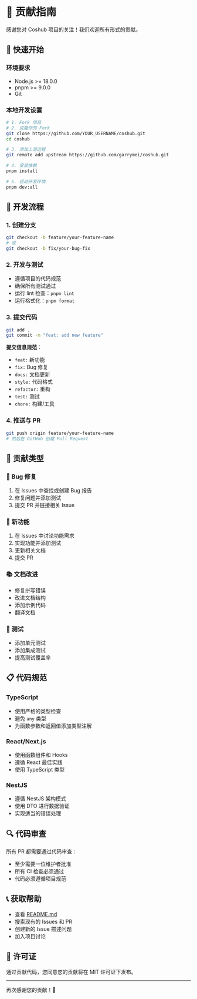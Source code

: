 # 🤝 贡献指南

感谢您对 Coshub 项目的关注！我们欢迎所有形式的贡献。

## 🚀 快速开始

### 环境要求
- Node.js >= 18.0.0
- pnpm >= 9.0.0
- Git

### 本地开发设置
```bash
# 1. Fork 项目
# 2. 克隆你的 Fork
git clone https://github.com/YOUR_USERNAME/coshub.git
cd coshub

# 3. 添加上游远程
git remote add upstream https://github.com/garrymei/coshub.git

# 4. 安装依赖
pnpm install

# 5. 启动开发环境
pnpm dev:all
```

## 📝 开发流程

### 1. 创建分支
```bash
git checkout -b feature/your-feature-name
# 或
git checkout -b fix/your-bug-fix
```

### 2. 开发与测试
- 遵循项目的代码规范
- 确保所有测试通过
- 运行 lint 检查：`pnpm lint`
- 运行格式化：`pnpm format`

### 3. 提交代码
```bash
git add .
git commit -m "feat: add new feature"
```

**提交信息规范**：
- `feat:` 新功能
- `fix:` Bug 修复
- `docs:` 文档更新
- `style:` 代码格式
- `refactor:` 重构
- `test:` 测试
- `chore:` 构建/工具

### 4. 推送与 PR
```bash
git push origin feature/your-feature-name
# 然后在 GitHub 创建 Pull Request
```

## 🎯 贡献类型

### 🐛 Bug 修复
1. 在 Issues 中查找或创建 Bug 报告
2. 修复问题并添加测试
3. 提交 PR 并链接相关 Issue

### 🚀 新功能
1. 在 Issues 中讨论功能需求
2. 实现功能并添加测试
3. 更新相关文档
4. 提交 PR

### 📚 文档改进
- 修复拼写错误
- 改进文档结构
- 添加示例代码
- 翻译文档

### 🧪 测试
- 添加单元测试
- 添加集成测试
- 提高测试覆盖率

## 📋 代码规范

### TypeScript
- 使用严格的类型检查
- 避免 `any` 类型
- 为函数参数和返回值添加类型注解

### React/Next.js
- 使用函数组件和 Hooks
- 遵循 React 最佳实践
- 使用 TypeScript 类型

### NestJS
- 遵循 NestJS 架构模式
- 使用 DTO 进行数据验证
- 实现适当的错误处理

## 🔍 代码审查

所有 PR 都需要通过代码审查：
- 至少需要一位维护者批准
- 所有 CI 检查必须通过
- 代码必须遵循项目规范

## 📞 获取帮助

- 查看 [README.md](README.md)
- 搜索现有的 Issues 和 PR
- 创建新的 Issue 描述问题
- 加入项目讨论

## 📄 许可证

通过贡献代码，您同意您的贡献将在 MIT 许可证下发布。

---

再次感谢您的贡献！🎉



